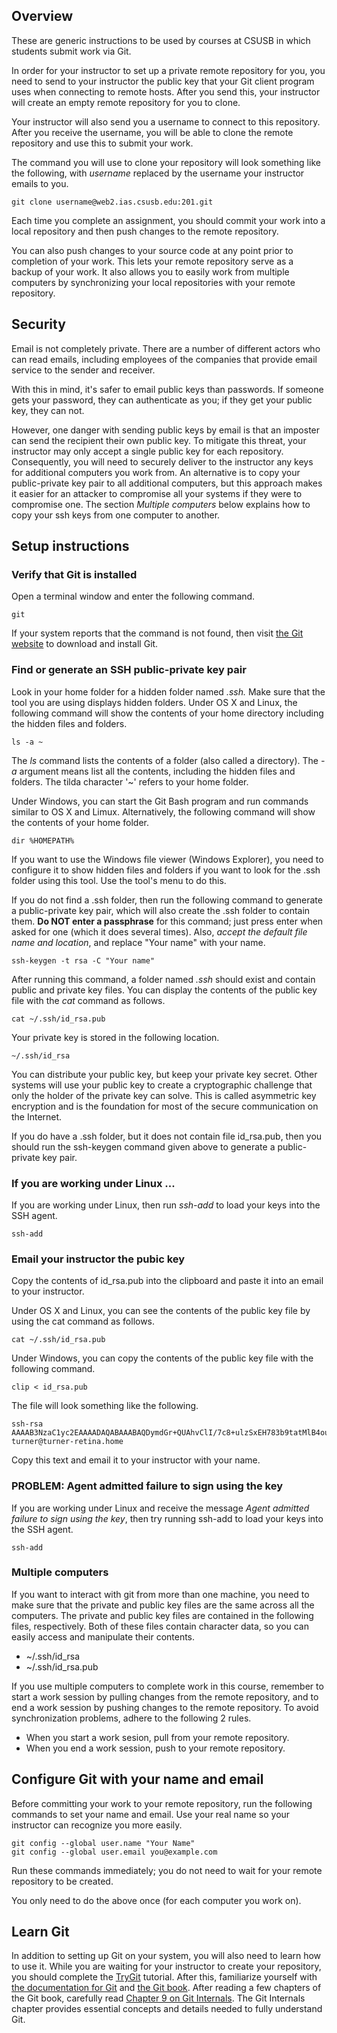 ## Overview

These are generic instructions to be used by courses at CSUSB
in which students submit work via Git.

In order for your instructor to set up a private remote repository for you,
you need to send to your instructor the public key that your Git client
program uses when connecting to remote hosts.
After you send this, your instructor will create an empty
remote repository for you to clone.

Your instructor will also send you a username to
connect to this repository.
After you receive the username, you will be able
to clone the remote repository and use this to submit your work.

The command you will use to clone your repository will
look something like the following, with _username_
replaced by the username your instructor emails to you.

    git clone username@web2.ias.csusb.edu:201.git

Each time you complete an assignment,
you should commit your work into a local repository
and then push changes to the remote repository.

You can also push changes to your source code at any point
prior to completion of your work.
This lets your remote repository serve as a backup
of your work.  It also allows you to easily work from
multiple computers by synchronizing your local repositories with
your remote repository.

## Security

Email is not completely private.
There are a number of different actors who can read
emails, including employees of the companies that
provide email service to the sender and receiver.

With this in mind,
it's safer to email public keys than passwords.
If someone gets your password, they can authenticate as you;
if they get your public key, they can not.

However, one danger with sending public keys by email
is that an imposter
can send the recipient their own public key.
To mitigate this threat,
your instructor may only accept a single public key for each repository.
Consequently, you will need to securely deliver to the instructor
any keys for additional computers you work from.
An alternative is to copy your public-private key pair to all additional computers,
but this approach makes it easier for an attacker to compromise all your systems
if they were to compromise one.
The section _Multiple computers_ below explains how to copy your ssh keys
from one computer to another.

## Setup instructions

### Verify that Git is installed

Open a terminal window and enter the following command.

    git

If your system reports that the command is not found,
then visit [the Git website](http://git-scm.com/) to download and install Git.

### Find or generate an SSH public-private key pair

Look in your home folder for a hidden folder named _.ssh._
Make sure that the tool you are using displays hidden folders.
Under OS X and Linux, the following command will show the contents
of your home directory including the hidden files and folders.

    ls -a ~

The _ls_ command lists the contents of a folder (also called a directory).
The _-a_ argument means list all the contents, including the hidden
files and folders.  The tilda character '~' refers to your home folder.

Under Windows, you can start the Git Bash program
and run commands similar to OS X and Limux.
Alternatively, the following command will show the contents of your home folder.

    dir %HOMEPATH%

If you want to use the Windows file viewer (Windows Explorer),
you need to configure it to show hidden files and folders
if you want to look for the .ssh folder using this tool.
Use the tool's menu to do this.

If you do not find a .ssh folder, then run the following command
to generate a public-private key pair, which will also create the
.ssh folder to contain them.
__Do NOT enter a passphrase__ for this command;
just press enter when asked for one (which it does several times).
Also, _accept the default file name and location_, and
replace "Your name" with your name.

    ssh-keygen -t rsa -C "Your name"

After running this command, a folder named <em>.ssh</em> should exist
and contain public and private key files.
You can display the contents of the public key file with the <em>cat</em> command
as follows.

    cat ~/.ssh/id_rsa.pub

Your private key is stored in the following location.

    ~/.ssh/id_rsa

You can distribute your public key, but keep your private key secret.
Other systems will use your public key to create a
cryptographic challenge that only the holder of the private key can solve.
This is called asymmetric key encryption and is the foundation for most
of the secure communication on the Internet.

If you do have a .ssh folder, but it does not contain file id_rsa.pub,
then you should run the ssh-keygen command given above to generate
a public-private key pair.

### If you are working under Linux ...

If you are working under Linux, then run
_ssh-add_ to load your keys into the SSH agent.

    ssh-add

### Email your instructor the pubic key

Copy the contents of id_rsa.pub into the clipboard and paste it
into an email to your instructor.

Under OS X and Linux, you can see the contents of the public key file
by using the cat command as follows.

    cat ~/.ssh/id_rsa.pub

Under Windows, you can copy the contents of the public key file
with the following command.

    clip < id_rsa.pub

The file will look something like the following.

````
ssh-rsa AAAAB3NzaC1yc2EAAAADAQABAAABAQDymdGr+QUAhvClI/7c8+ulzSxEH783b9tatMlB4ou53YgOTYrsJEN2rLilpgPeM6pxHt3EtD5aVO8boklZmzpwy/eDHSq8Dxzdhv+lxzv8KmRm8wX7vkBgezrQHoBcjWDyiztH/2MoE5uL42yT3goGPBXsbx/rq0QrwUxnzqNMjJ0R2HsWqF5VV/t0G0mJfgZVuCVBokSMmmuKof1KtUk+R0zTlxCMUhc7EMWf39gVXc6+JWJJqthV71VY8mX4y0CSsNa0/ILMIlyUV7kd4OLPi7qwjAlA292tsh+n3McaQAwWIuKJmO6gIq5rAvDsiIXbKQGaoVd4Sb6ABUuMgVo9 turner@turner-retina.home
````

Copy this text and email it to your instructor with your name.

### PROBLEM: Agent admitted failure to sign using the key

If you are working under Linux and receive the message
_Agent admitted failure to sign using the key_, then try running
ssh-add to load your keys into the SSH agent.

    ssh-add

### Multiple computers

If you want to interact with git from more than one machine,
you need to make sure that the private and public key files 
are the same across all the computers.
The private and public key files are contained in the following
files, respectively.
Both of these files contain character data,
so you can easily access and manipulate their contents.

- ~/.ssh/id_rsa
- ~/.ssh/id_rsa.pub

If you use multiple computers to complete work in this course,
remember to start a work session by pulling changes from the
remote repository, and to end a work session
by pushing changes to the remote repository.
To avoid synchronization problems, adhere to the following 2 rules.

- When you start a work sesion, pull from your remote repository.
- When you end a work session, push to your remote repository.

## Configure Git with your name and email

Before committing your work to your remote repository,
run the following commands to set your name and email.
Use your real name so your instructor can recognize you more easily.

    git config --global user.name "Your Name"
    git config --global user.email you@example.com

Run these commands immediately;
you do not need to wait for your remote repository to be created.

You only need to do the above once (for each computer you work on).

## Learn Git

In addition to setting up Git on your system,
you will also need to learn how to use it.
While you are waiting for your instructor to create your repository,
you should complete the
[TryGit](http://try.github.io/levels/1/challenges/1) tutorial.
After this, familiarize yourself with
[the documentation for Git](http://git-scm.com/doc)
and [the Git book](http://git-scm.com/book).
After reading a few chapters of the Git book, carefully read 
[Chapter 9 on Git Internals](http://git-scm.com/book/en/Git-Internals).
The Git Internals chapter provides essential concepts
and details needed to fully understand Git.

